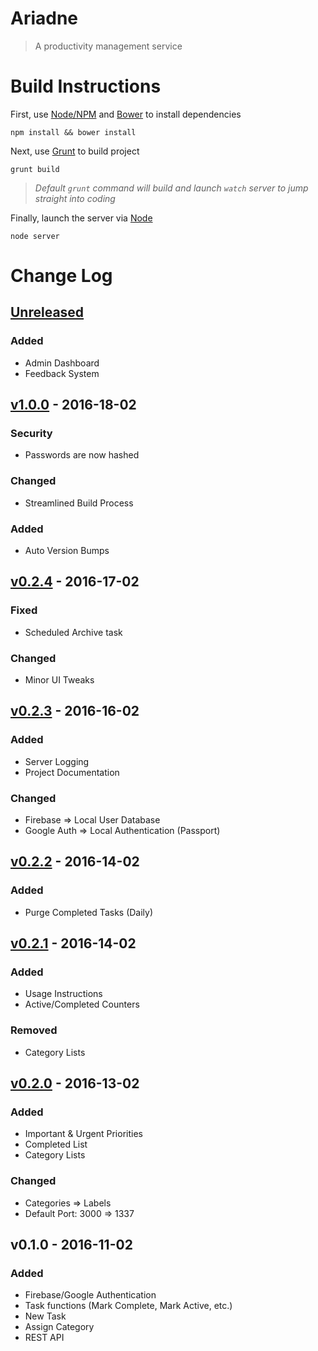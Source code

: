 # Ariadne
> A productivity management service

# Build Instructions

First, use [Node/NPM](https://nodejs.org/) and [Bower](http://bower.io/) to install dependencies

```
npm install && bower install
```

Next, use [Grunt](http://gruntjs.com/) to build project

```
grunt build
```
> *Default `grunt` command will build and launch `watch` server to jump straight into coding*

Finally, launch the server via [Node](https://nodejs.org/)

```
node server
```

# Change Log

## [Unreleased]
### Added
- Admin Dashboard
- Feedback System

## [v1.0.0] - 2016-18-02
### Security
- Passwords are now hashed

### Changed
- Streamlined Build Process

### Added
- Auto Version Bumps

## [v0.2.4] - 2016-17-02
### Fixed
- Scheduled Archive task

### Changed
- Minor UI Tweaks

## [v0.2.3] - 2016-16-02
### Added
- Server Logging
- Project Documentation

### Changed
- Firebase => Local User Database
- Google Auth => Local Authentication (Passport)

## [v0.2.2] - 2016-14-02
### Added
- Purge Completed Tasks (Daily)

## [v0.2.1] - 2016-14-02
### Added
- Usage Instructions
- Active/Completed Counters

### Removed
- Category Lists

## [v0.2.0] - 2016-13-02
### Added
- Important & Urgent Priorities
- Completed List
- Category Lists

### Changed
- Categories => Labels
- Default Port: 3000 => 1337

## v0.1.0 - 2016-11-02
### Added
- Firebase/Google Authentication
- Task functions (Mark Complete, Mark Active, etc.)
- New Task
- Assign Category
- REST API

[Unreleased]: https://github.com/DaJoker29/ariadne/compare/v1.0.0...HEAD
[v1.0.0]: https://github.com/DaJoker29/ariadne/compare/v0.2.4...v1.0.0
[v0.2.4]: https://github.com/DaJoker29/ariadne/compare/v0.2.3...v0.2.4
[v0.2.3]: https://github.com/DaJoker29/ariadne/compare/v0.2.2...v0.2.3
[v0.2.2]: https://github.com/DaJoker29/ariadne/compare/v0.2.1...v0.2.2
[v0.2.1]: https://github.com/DaJoker29/ariadne/compare/v0.2.0...v0.2.1
[v0.2.0]: https://github.com/DaJoker29/ariadne/compare/v0.1.0...v0.2.0
